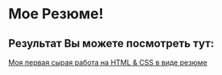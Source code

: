 # Мое Резюме!

## Результат Вы можете посмотреть тут:

[Моя первая сырая работа на HTML & CSS в виде резюме](https://bondarkirill.github.io/Resume/)
